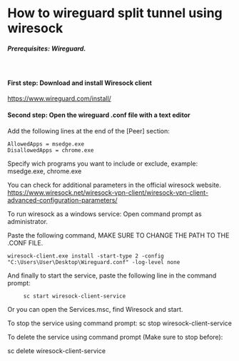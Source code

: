 # How to wireguard split tunnel using wiresock
##### _Prerequisites: Wireguard._ 

&nbsp;

#### First step: Download and install Wiresock client

https://www.wireguard.com/install/


#### Second step: Open the wireguard .conf file with a text editor
Add the following lines at the end of the [Peer] section:

```
AllowedApps = msedge.exe
DisallowedApps = chrome.exe
```
Specify wich programs you want to include or exclude, example: msedge.exe, chrome.exe

You can check for additional parameters in the official wiresock website.
https://www.wiresock.net/wiresock-vpn-client/wiresock-vpn-client-advanced-configuration-parameters/

To run wiresock as a windows service:
Open command prompt as administrator.

Paste the following command, MAKE SURE TO CHANGE THE PATH TO THE .CONF FILE.

```
wiresock-client.exe install -start-type 2 -config "C:\Users\User\Desktop\Wireguard.conf" -log-level none
```

And finally to start the service, paste the following line in the command prompt:
```
	 sc start wiresock-client-service
```

Or you can open the Services.msc, find Wiresock and start.


To stop the service using command prompt:
	sc stop wiresock-client-service

To delete the service using command prompt (Make sure to stop before):

sc delete wiresock-client-service
